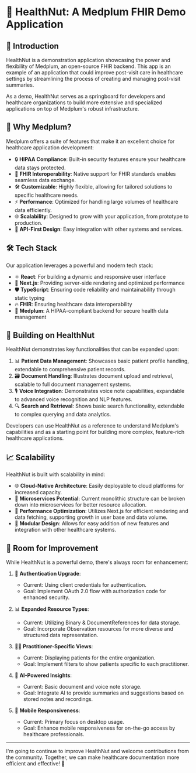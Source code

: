 # 🏥 HealthNut: A Medplum FHIR Demo Application

## 🌟 Introduction

HealthNut is a demonstration application showcasing the power and flexibility of Medplum, an open-source FHIR backend. This app is an example of an application that could improve post-visit care in healthcare settings by streamlining the process of creating and managing post-visit summaries. 

As a demo, HealthNut serves as a springboard for developers and healthcare organizations to build more extensive and specialized applications on top of Medplum's robust infrastructure.

## 🚀 Why Medplum?

Medplum offers a suite of features that make it an excellent choice for healthcare application development:

- 🔒 **HIPAA Compliance**: Built-in security features ensure your healthcare data stays protected.
- 🔗 **FHIR Interoperability**: Native support for FHIR standards enables seamless data exchange.
- 🛠️ **Customizable**: Highly flexible, allowing for tailored solutions to specific healthcare needs.
- ⚡ **Performance**: Optimized for handling large volumes of healthcare data efficiently.
- 🌐 **Scalability**: Designed to grow with your application, from prototype to production.
- 🧩 **API-First Design**: Easy integration with other systems and services.

## 🛠️ Tech Stack

Our application leverages a powerful and modern tech stack:

- ⚛️ **React**: For building a dynamic and responsive user interface
- 🚀 **Next.js**: Providing server-side rendering and optimized performance
- 🛡️ **TypeScript**: Ensuring code reliability and maintainability through static typing
- 🔥 **FHIR**: Ensuring healthcare data interoperability
- 🏥 **Medplum**: A HIPAA-compliant backend for secure health data management

## 🎯 Building on HealthNut

HealthNut demonstrates key functionalities that can be expanded upon:

1. 📊 **Patient Data Management**: Showcases basic patient profile handling, extendable to comprehensive patient records.
2. 🗃️ **Document Handling**: Illustrates document upload and retrieval, scalable to full document management systems.
3. 🎙️ **Voice Integration**: Demonstrates voice note capabilities, expandable to advanced voice recognition and NLP features.
4. 🔍 **Search and Retrieval**: Shows basic search functionality, extendable to complex querying and data analytics.

Developers can use HealthNut as a reference to understand Medplum's capabilities and as a starting point for building more complex, feature-rich healthcare applications.

## 📈 Scalability

HealthNut is built with scalability in mind:

- 🌐 **Cloud-Native Architecture**: Easily deployable to cloud platforms for increased capacity.
- 🔄 **Microservices Potential**: Current monolithic structure can be broken down into microservices for better resource allocation.
- 🚀 **Performance Optimization**: Utilizes Next.js for efficient rendering and data fetching, supporting growth in user base and data volume.
- 🔧 **Modular Design**: Allows for easy addition of new features and integration with other healthcare systems.

## 🔨 Room for Improvement

While HealthNut is a powerful demo, there's always room for enhancement:

1. 🔐 **Authentication Upgrade**: 
   - Current: Using client credentials for authentication.
   - Goal: Implement OAuth 2.0 flow with authorization code for enhanced security.

2. 📊 **Expanded Resource Types**:
   - Current: Utilizing Binary & DocumentReferences for data storage.
   - Goal: Incorporate Observation resources for more diverse and structured data representation.

3. 👩‍⚕️ **Practitioner-Specific Views**:
   - Current: Displaying patients for the entire organization.
   - Goal: Implement filters to show patients specific to each practitioner.

4. 🤖 **AI-Powered Insights**:
   - Current: Basic document and voice note storage.
   - Goal: Integrate AI to provide summaries and suggestions based on stored notes and recordings.

5. 📱 **Mobile Responsiveness**:
   - Current: Primary focus on desktop usage.
   - Goal: Enhance mobile responsiveness for on-the-go access by healthcare professionals.

---

I'm going to continue to improve HealthNut and welcome contributions from the community. Together, we can make healthcare documentation more efficient and effective! 🌟